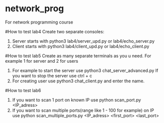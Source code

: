 # network_prog
For network programming course

#How to test lab4
Create two separate consoles:
1. Server starts with python3 lab4/server_upd.py or lab4/echo_server.py
2. Client starts with python3 lab4/client_upd.py or lab4/echo_client.py

#How to test lab5
Create as many separate terminals as you u need.
For example 1 for server and 2 for users
1. For example to start the server use python3 chat_server_advanced.py
    If you want to stop the server use ctrl + c
2. For creating user use python3 chat_client.py and enter the name.

#How to test lab6
1. If you want to scan 1 port on known IP use python scan_port.py <IP_adress> <port>
2. If you want to scan multiple ports(range like 1 - 100 for example) on IP use python scan_multiple_ports.py <IP_adress> <first_port> <last_port>
    
